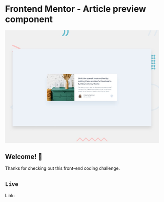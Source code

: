 # Frontend Mentor - Article preview component

![Design preview for the Article preview component coding challenge](./design/desktop-preview.jpg)

## Welcome! 👋

Thanks for checking out this front-end coding challenge.

## `Live`

Link: [](https://article-preview-component-pink-six.vercel.app)
